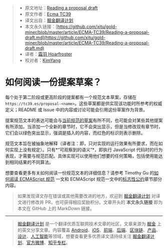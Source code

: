 > * 原文地址：[Reading a proposal draft](https://github.com/tc39/how-we-work/blob/master/how-to-read.md)
> * 原文作者：[Ecma TC39](https://github.com/tc39/how-we-work)
> * 译文出自：[掘金翻译计划](https://github.com/xitu/gold-miner)
> * 本文永久链接：[https://github.com/xitu/gold-miner/blob/master/article/ECMA-TC39/Reading-a-proposal-draft.md](https://github.com/xitu/gold-miner/blob/master/article/ECMA-TC39/Reading-a-proposal-draft.md)
> * 译者：[霜羽 Hoarfroster](https://github.com/PassionPenguin)
> * 校对者：[KimYang](https://github.com/KimYangOfCat)

# 如何阅读一份提案草案？

每个处于第二阶段或更高阶段的提案都有一个规范文本草案，存储在 `https://tc39.es/proposal-<name>`。这些草案都是供实现该功能时所参考的权威定义；README 或 Issue 中的内容或讨论可能会引用这份草案作为背景。

提案规范文本的表达可能会与[当前规范的草案](https://tc39.es/ecma262)有所不同，也可能会对某些其他提案有所添加。当添加一个全新的章节时，它不会突出显示，但是当修改现有章节时，它们会以绿色突出显示，强调是插入的内容，而红色的标识则表示删除。

规范文本旨在被抽象地解释（译者注：即，只对实现的运行效果有所要求，而在如何实现上没有规定）。只有*“可观察到的语义”*，即执行 JavaScript 代码时的行为表现，才需要与规范匹配。具体实现可以使用他们想要的任何策略，包括使用能达到相同结果的不同算法。

想要查看更多有关如何阅读一份规范文本的详细信息？请参考 Timothy Gu 的[如何阅读 ECMAScript 规范](https://timothygu.me/es-howto/) 一文和 ECMAScript 规范一文中的[标志性公约](https://tc39.es/ecma262/#sec-notational-conventions)章节部分内容。


> 如果发现译文存在错误或其他需要改进的地方，欢迎到 [掘金翻译计划](https://github.com/xitu/gold-miner) 对译文进行修改并 PR，也可获得相应奖励积分。文章开头的 **本文永久链接** 即为本文在 GitHub 上的 MarkDown 链接。
---
> [掘金翻译计划](https://github.com/xitu/gold-miner) 是一个翻译优质互联网技术文章的社区，文章来源为 [掘金](https://juejin.im) 上的英文分享文章。内容覆盖 [Android](https://github.com/xitu/gold-miner#android)、[iOS](https://github.com/xitu/gold-miner#ios)、[前端](https://github.com/xitu/gold-miner#前端)、[后端](https://github.com/xitu/gold-miner#后端)、[区块链](https://github.com/xitu/gold-miner#区块链)、[产品](https://github.com/xitu/gold-miner#产品)、[设计](https://github.com/xitu/gold-miner#设计)、[人工智能](https://github.com/xitu/gold-miner#人工智能)等领域，想要查看更多优质译文请持续关注 [掘金翻译计划](https://github.com/xitu/gold-miner)、[官方微博](http://weibo.com/juejinfanyi)、[知乎专栏](https://zhuanlan.zhihu.com/juejinfanyi)。

